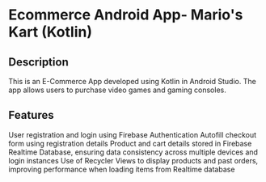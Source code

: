 
# Ecommerce Android App- Mario's Kart (Kotlin)

## Description
This is an E-Commerce App developed using Kotlin in Android Studio. The app allows users to purchase video games and gaming consoles.

 ## Features
User registration and login using Firebase Authentication
Autofill checkout form using registration details
Product and cart details stored in Firebase Realtime Database, ensuring data consistency across multiple devices and login instances
Use of Recycler Views to display products and past orders, improving performance when loading items from Realtime database

